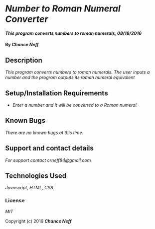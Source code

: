 # _Number to Roman Numeral Converter_

#### _This program converts numbers to roman numerals, 08/18/2016_

#### By _**Chance Neff**_

## Description

_This program converts numbers to roman numerals. The user inputs a number and the program outputs its roman numeral equivalent_

## Setup/Installation Requirements

* _Enter a number and it will be converted to a Roman numeral._

## Known Bugs

_There are no known bugs at this time._

## Support and contact details

_For support contact crneff84@gmail.com_

## Technologies Used

_Javascript, HTML, CSS_

### License

*MIT*

Copyright (c) 2016 **_Chance Neff_**
